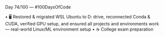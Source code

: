 Day 74/100 — #100DaysOfCode

• 🖥️ Restored & migrated WSL Ubuntu to D: drive, reconnected Conda & CUDA, verified GPU setup, and ensured all projects and environments work — real-world Linux/ML environment setup
• ☕ College exam preparation
